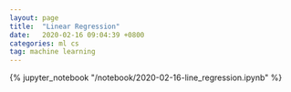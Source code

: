 ```yaml
---
layout: page
title:  "Linear Regression"
date:   2020-02-16 09:04:39 +0800
categories: ml cs
tag: machine learning
---
```


<style type="text/css">
    .ipynb {
        width: 960px;
    }
</style>


<div class="ipynb">
{% jupyter_notebook "/notebook/2020-02-16-line_regression.ipynb" %}
</div>